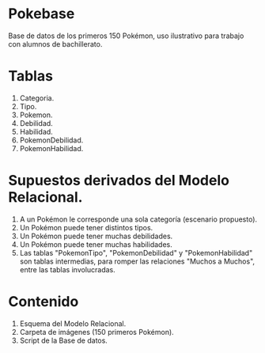 # Pokebase
Base de datos de los primeros 150 Pokémon, uso ilustrativo para trabajo con alumnos de bachillerato.

# Tablas
1. Categoria.
2. Tipo.
3. Pokemon.
4. Debilidad.
5. Habilidad.
7. PokemonDebilidad.
8. PokemonHabilidad.

# Supuestos derivados del Modelo Relacional.

1. A un Pokémon le corresponde una sola categoría (escenario propuesto).
2. Un Pokémon puede tener distintos tipos.
3. Un Pokémon puede tener muchas debilidades.
4. Un Pokémon puede tener muchas habilidades.
5. Las tablas "PokemonTipo", "PokemonDebilidad" y "PokemonHabilidad" son tablas intermedias, para romper las relaciones "Muchos a Muchos", entre las tablas involucradas.

# Contenido
1. Esquema del Modelo Relacional.
2. Carpeta de imágenes (150 primeros Pokémon).
3. Script de la Base de datos.
